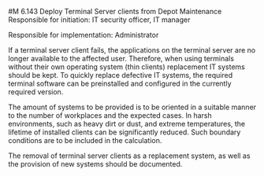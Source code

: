 #M 6.143 Deploy Terminal Server clients from Depot Maintenance
Responsible for initiation: IT security officer, IT manager

Responsible for implementation: Administrator

If a terminal server client fails, the applications on the terminal server are no longer available to the affected user. Therefore, when using terminals without their own operating system (thin clients) replacement IT systems should be kept. To quickly replace defective IT systems, the required terminal software can be preinstalled and configured in the currently required version.

The amount of systems to be provided is to be oriented in a suitable manner to the number of workplaces and the expected cases. In harsh environments, such as heavy dirt or dust, and extreme temperatures, the lifetime of installed clients can be significantly reduced. Such boundary conditions are to be included in the calculation.

The removal of terminal server clients as a replacement system, as well as the provision of new systems should be documented.




